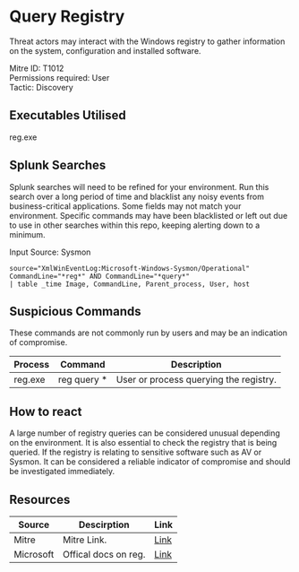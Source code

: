 # Query Registry
Threat actors may interact with the Windows registry to gather information on the system, configuration and installed software.

Mitre ID: T1012  
Permissions required: User  
Tactic: Discovery  

## Executables Utilised
reg.exe


## Splunk Searches
Splunk searches will need to be refined for your environment. Run this search over a long period of time and blacklist any noisy events from business-critical applications. Some fields may not match your environment. Specific commands may have been blacklisted or left out due to use in other searches within this repo, keeping alerting down to a minimum.

Input Source: Sysmon
```
source="XmlWinEventLog:Microsoft-Windows-Sysmon/Operational"
CommandLine="*reg*" AND CommandLine="*query*"
| table _time Image, CommandLine, Parent_process, User, host
```

## Suspicious Commands
These commands are not commonly run by users and may be an indication of compromise.

| Process  | Command | Description
| ------------- | ------------- | -------- | 
|reg.exe |reg query * |User or process querying the registry. |

## How to react
A large number of registry queries can be considered unusual depending on the environment. It is also essential to check the registry that is being queried. If the registry is relating to sensitive software such as AV or Sysmon. It can be considered a reliable indicator of compromise and should be investigated immediately. 

## Resources

| Source | Descirption | Link | 
| --- | --- | --- |
|Mitre |Mitre Link. |[Link](https://attack.mitre.org/techniques/T1012/) |
| Microsoft  |Offical docs on reg.   |   [Link](https://docs.microsoft.com/en-us/windows-server/administration/windows-commands/reg) |
